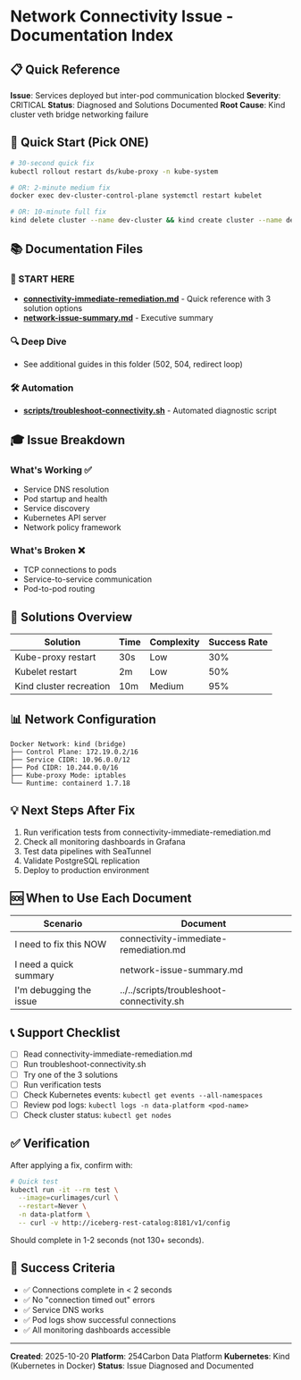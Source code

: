 # Network Connectivity Issue - Documentation Index

## 📋 Quick Reference

**Issue**: Services deployed but inter-pod communication blocked
**Severity**: CRITICAL
**Status**: Diagnosed and Solutions Documented
**Root Cause**: Kind cluster veth bridge networking failure

## 🚀 Quick Start (Pick ONE)

```bash
# 30-second quick fix
kubectl rollout restart ds/kube-proxy -n kube-system

# OR: 2-minute medium fix
docker exec dev-cluster-control-plane systemctl restart kubelet

# OR: 10-minute full fix
kind delete cluster --name dev-cluster && kind create cluster --name dev-cluster
```

## 📚 Documentation Files

### 🎯 START HERE
- **[connectivity-immediate-remediation.md](./connectivity-immediate-remediation.md)** - Quick reference with 3 solution options
- **[network-issue-summary.md](./network-issue-summary.md)** - Executive summary

### 🔍 Deep Dive
- See additional guides in this folder (502, 504, redirect loop)

### 🛠️ Automation
- **[scripts/troubleshoot-connectivity.sh](../../scripts/troubleshoot-connectivity.sh)** - Automated diagnostic script

## 🎓 Issue Breakdown

### What's Working ✅
- Service DNS resolution
- Pod startup and health
- Service discovery
- Kubernetes API server
- Network policy framework

### What's Broken ❌
- TCP connections to pods
- Service-to-service communication
- Pod-to-pod routing

## 🔧 Solutions Overview

| Solution | Time | Complexity | Success Rate |
|----------|------|-----------|--------------|
| Kube-proxy restart | 30s | Low | 30% |
| Kubelet restart | 2m | Low | 50% |
| Kind cluster recreation | 10m | Medium | 95% |

## 📊 Network Configuration

```
Docker Network: kind (bridge)
├── Control Plane: 172.19.0.2/16
├── Service CIDR: 10.96.0.0/12
├── Pod CIDR: 10.244.0.0/16
├── Kube-proxy Mode: iptables
└── Runtime: containerd 1.7.18
```

## 💡 Next Steps After Fix

1. Run verification tests from connectivity-immediate-remediation.md
2. Check all monitoring dashboards in Grafana
3. Test data pipelines with SeaTunnel
4. Validate PostgreSQL replication
5. Deploy to production environment

## 🆘 When to Use Each Document

| Scenario | Document |
|----------|----------|
| I need to fix this NOW | connectivity-immediate-remediation.md |
| I need a quick summary | network-issue-summary.md |
| I'm debugging the issue | ../../scripts/troubleshoot-connectivity.sh |

## 📞 Support Checklist

- [ ] Read connectivity-immediate-remediation.md
- [ ] Run troubleshoot-connectivity.sh
- [ ] Try one of the 3 solutions
- [ ] Run verification tests
- [ ] Check Kubernetes events: `kubectl get events --all-namespaces`
- [ ] Review pod logs: `kubectl logs -n data-platform <pod-name>`
- [ ] Check cluster status: `kubectl get nodes`

## ✅ Verification

After applying a fix, confirm with:

```bash
# Quick test
kubectl run -it --rm test \
  --image=curlimages/curl \
  --restart=Never \
  -n data-platform \
  -- curl -v http://iceberg-rest-catalog:8181/v1/config
```

Should complete in 1-2 seconds (not 130+ seconds).

## 🎯 Success Criteria

- ✅ Connections complete in < 2 seconds
- ✅ No "connection timed out" errors
- ✅ Service DNS works
- ✅ Pod logs show successful connections
- ✅ All monitoring dashboards accessible

---

**Created**: 2025-10-20
**Platform**: 254Carbon Data Platform
**Kubernetes**: Kind (Kubernetes in Docker)
**Status**: Issue Diagnosed and Documented
